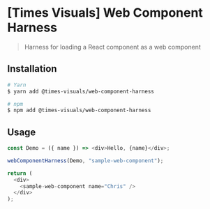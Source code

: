 # [Times Visuals] Web Component Harness

> Harness for loading a React component as a web component

## Installation

```bash
# Yarn
$ yarn add @times-visuals/web-component-harness

# npm
$ npm add @times-visuals/web-component-harness
```

## Usage

```js
const Demo = ({ name }) => <div>Hello, {name}</div>;

webComponentHarness(Demo, "sample-web-component");

return (
  <div>
    <sample-web-component name="Chris" />
  </div>
);
```

